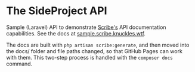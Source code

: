 # The SideProject API

Sample (Laravel) API to demonstrate [Scribe's](http://scribe.knuckles.wtf) API documentation capabilities. See the docs at [sample.scribe.knuckles.wtf](http://sample.scribe.knuckles.wtf).


The docs are built with `php artisan scribe:generate`, and then moved into the docs/ folder and file paths changed, so that GitHub Pages can work with them. This two-step process is handled with the `composer docs` command.
